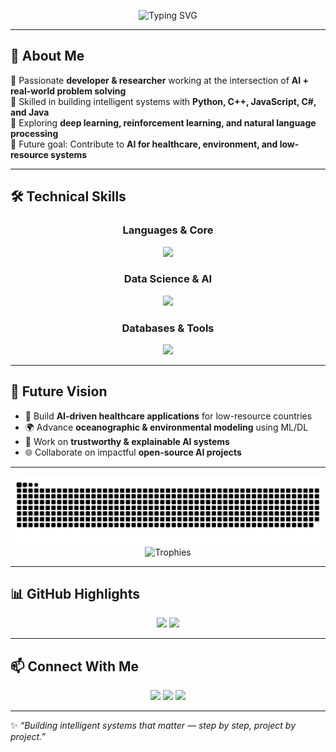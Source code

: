 <!-- Futuristic Header -->
<p align="center">
  <img src="https://readme-typing-svg.herokuapp.com?font=Orbitron&size=28&duration=4000&pause=800&color=00F7FF&center=true&vCenter=true&width=600&lines=Hi+%F0%9F%91%8B+I'm+Mimjamam+Ul+Haque+Monmoy;Machine+Learning+%7C+Deep+Learning+Explorer;AI+Researcher;Full-Stack+Developer" alt="Typing SVG" />
</p>

---

## 🌌 About Me
🔹 Passionate **developer & researcher** working at the intersection of **AI + real-world problem solving**  
🔹 Skilled in building intelligent systems with **Python, C++, JavaScript, C#, and Java**  
🔹 Exploring **deep learning, reinforcement learning, and natural language processing**  
🔹 Future goal: Contribute to **AI for healthcare, environment, and low-resource systems**  

---

## 🛠️ Technical Skills

<div align="center">
  
### Languages & Core
<img src="https://skillicons.dev/icons?i=python,cpp,java,js,php,cs,r" /><br>

### Data Science & AI
<img src="https://skillicons.dev/icons?i=pytorch,tensorflow,sklearn,matlab" /><br>

### Databases & Tools
<img src="https://skillicons.dev/icons?i=postgresql,mysql,git,linux" />

</div>

---

## 🔮 Future Vision  
- 🚀 Build **AI-driven healthcare applications** for low-resource countries  
- 🌍 Advance **oceanographic & environmental modeling** using ML/DL  
- 🧠 Work on **trustworthy & explainable AI systems**  
- 🌐 Collaborate on impactful **open-source AI projects**  

---


<p align="center">
  <!-- Snake Contribution Graph -->
  <img src="https://raw.githubusercontent.com/platane/snk/output/github-contribution-grid-snake.svg" alt="snake animation" />

  <!-- 3D Profile Trophy -->
  <img src="https://github-profile-trophy.vercel.app/?username=mimjamam&theme=onestar&no-frame=true&row=1&column=6" alt="Trophies" />
</p>

---

## 📊 GitHub Highlights
<p align="center">
  <img src="https://github-readme-stats.vercel.app/api?username=mimjamam&show_icons=true&theme=tokyonight&hide_border=true" height="150"/>
  <img src="https://github-readme-streak-stats.herokuapp.com/?user=mimjamam&theme=tokyonight&hide_border=true" height="150"/>
</p>

---

## 📫 Connect With Me
<p align="center">
  <a href="mailto:monmoy518@gmail.com"><img src="https://img.shields.io/badge/Email-D14836?style=for-the-badge&logo=gmail&logoColor=white"/></a>
  <a href="https://www.linkedin.com/in/mimjamam-monmoy/"><img src="https://img.shields.io/badge/LinkedIn-0A66C2?style=for-the-badge&logo=linkedin&logoColor=white"/></a>
  <a href="https://github.com/mimjamam"><img src="https://img.shields.io/badge/GitHub-181717?style=for-the-badge&logo=github&logoColor=white"/></a>
</p>

---

✨ *“Building intelligent systems that matter — step by step, project by project.”*
